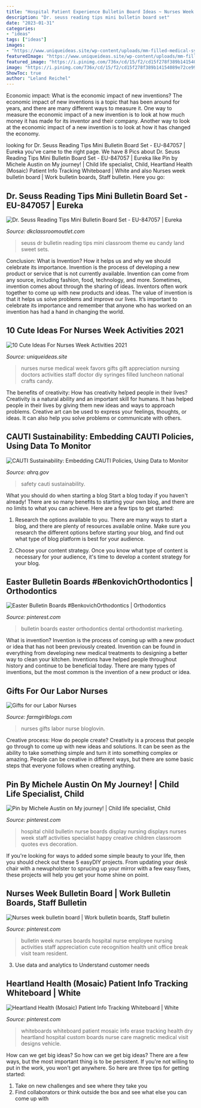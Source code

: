 ```yaml
---
title: "Hospital Patient Experience Bulletin Board Ideas ~ Nurses Week Bulletin Board"
description: "Dr. seuss reading tips mini bulletin board set"
date: "2023-01-31"
categories:
- "ideas"
tags: ["ideas"]
images:
- "https://www.uniqueideas.site/wp-content/uploads/mm-filled-medical-syringes-doctors-day-luncheon-favors-1.jpg"
featuredImage: "https://www.uniqueideas.site/wp-content/uploads/mm-filled-medical-syringes-doctors-day-luncheon-favors-1.jpg"
featured_image: "https://i.pinimg.com/736x/cd/15/f2/cd15f278f389b14154089e72ce996a6b--easter-bulletin-boards-orthodontics.jpg"
image: "https://i.pinimg.com/736x/cd/15/f2/cd15f278f389b14154089e72ce996a6b--easter-bulletin-boards-orthodontics.jpg"
ShowToc: true
author: "Leland Reichel"
---
```



Economic impact: What is the economic impact of new inventions?
The economic impact of new inventions is a topic that has been around for years, and there are many different ways to measure it. One way to measure the economic impact of a new invention is to look at how much money it has made for its inventor and their company. Another way to look at the economic impact of a new invention is to look at how it has changed the economy.

	

		
looking for Dr. Seuss Reading Tips Mini Bulletin Board Set - EU-847057 | Eureka you've came to the right page. We have 8 Pics about Dr. Seuss Reading Tips Mini Bulletin Board Set - EU-847057 | Eureka like Pin by Michele Austin on My journey! | Child life specialist, Child, Heartland Health (Mosaic) Patient Info Tracking Whiteboard | White and also Nurses week bulletin board | Work bulletin boards, Staff bulletin. Here you go:
		
    
## Dr. Seuss Reading Tips Mini Bulletin Board Set - EU-847057 | Eureka

<img loading=lazy src="https://shop.dkoutlet.com/media/catalog/product/cache/2/image/9df78eab33525d08d6e5fb8d27136e95/E/U/EU-847057_L.jpg" onerror="this.onerror=null;this.src='https://tse1.mm.bing.net/th?id=OIP.LmHhU8qwP1vkS8vEHIBxtwHaHa&amp;pid=15.1';" alt="Dr. Seuss Reading Tips Mini Bulletin Board Set - EU-847057 | Eureka">

_Source: dkclassroomoutlet.com_

>seuss dr bulletin reading tips mini classroom theme eu candy land sweet sets. 

	

Conclusion: What is Invention? How it helps us and why we should celebrate its importance.
Invention is the process of developing a new product or service that is not currently available. Invention can come from any source, including fashion, food, technology, and more. Sometimes, invention comes about through the sharing of ideas. Inventors often work together to come up with new products and ideas. The value of invention is that it helps us solve problems and improve our lives. It’s important to celebrate its importance and remember that anyone who has worked on an invention has had a hand in changing the world.

    
## 10 Cute Ideas For Nurses Week Activities 2021

<img loading=lazy src="https://www.uniqueideas.site/wp-content/uploads/mm-filled-medical-syringes-doctors-day-luncheon-favors-1.jpg" onerror="this.onerror=null;this.src='https://tse3.mm.bing.net/th?id=OIP.T21rnDJF4EHUOdxP8dfgRQHaJ4&amp;pid=15.1';" alt="10 Cute Ideas For Nurses Week Activities 2021">

_Source: uniqueideas.site_

>nurses nurse medical week favors gifts gift appreciation nursing doctors activities staff doctor diy syringes filled luncheon national crafts candy. 

	

The benefits of creativity: How has creativity helped people in their lives?
Creativity is a natural ability and an important skill for humans. It has helped people in their lives by giving them new ideas and ways to approach problems. Creative art can be used to express your feelings, thoughts, or ideas. It can also help you solve problems or communicate with others.

    
## CAUTI Sustainability: Embedding CAUTI Policies, Using Data To Monitor

<img loading=lazy src="http://www.ahrq.gov/sites/default/files/wysiwyg/professionals/quality-patient-safety/hais/cauti-tools/archived-webinars/cauti-sustainability-slides/cauti-sustainability-sl70.jpg" onerror="this.onerror=null;this.src='https://tse3.mm.bing.net/th?id=OIP.mjEvSICLQkmOtPhRrw9pVQHaFj&amp;pid=15.1';" alt="CAUTI Sustainability: Embedding CAUTI Policies, Using Data to Monitor">

_Source: ahrq.gov_

>safety cauti sustainability. 

	

What you should do when starting a blog
Start a blog today if you haven't already! There are so many benefits to starting your own blog, and there are no limits to what you can achieve. Here are a few tips to get started:
1. Research the options available to you. There are many ways to start a blog, and there are plenty of resources available online. Make sure you research the different options before starting your blog, and find out what type of blog platform is best for your audience.

2. Choose your content strategy. Once you know what type of content is necessary for your audience, it's time to develop a content strategy for your blog.

    
## Easter Bulletin Boards #BenkovichOrthodontics | Orthodontics

<img loading=lazy src="https://i.pinimg.com/736x/cd/15/f2/cd15f278f389b14154089e72ce996a6b--easter-bulletin-boards-orthodontics.jpg" onerror="this.onerror=null;this.src='https://tse3.mm.bing.net/th?id=OIP.nCLM69vIubxqx0JnQqY5hgHaGC&amp;pid=15.1';" alt="Easter Bulletin Boards #BenkovichOrthodontics | Orthodontics">

_Source: pinterest.com_

>bulletin boards easter orthodontics dental orthodontist marketing. 

	

What is invention?
Invention is the process of coming up with a new product or idea that has not been previously created. Invention can be found in everything from developing new medical treatments to designing a better way to clean your kitchen. Inventions have helped people throughout history and continue to be beneficial today. There are many types of inventions, but the most common is the invention of a new product or idea.

    
## Gifts For Our Labor Nurses

<img loading=lazy src="http://farmgirlblogs.com/wp-content/uploads/2015/06/1-1024x678.jpg" onerror="this.onerror=null;this.src='https://tse3.mm.bing.net/th?id=OIP.s2-CL1QIGVc6PXRdNBWjRAHaE5&amp;pid=15.1';" alt="Gifts for our Labor Nurses">

_Source: farmgirlblogs.com_

>nurses gifts labor nurse bloglovin. 

	

Creative process: How do people create?
Creativity is a process that people go through to come up with new ideas and solutions. It can be seen as the ability to take something simple and turn it into something complex or amazing. People can be creative in different ways, but there are some basic steps that everyone follows when creating anything.

    
## Pin By Michele Austin On My Journey! | Child Life Specialist, Child

<img loading=lazy src="https://i.pinimg.com/originals/b8/d5/05/b8d505630125cf0f465abf1fd5cf6f65.jpg" onerror="this.onerror=null;this.src='https://tse2.mm.bing.net/th?id=OIP.Eeu1yQ-B0sXwAQBsLApFeAHaFj&amp;pid=15.1';" alt="Pin by Michele Austin on My journey! | Child life specialist, Child">

_Source: pinterest.com_

>hospital child bulletin nurse boards display nursing displays nurses week staff activities specialist happy creative children classroom quotes evs decoration. 

	

If you're looking for ways to added some simple beauty to your life, then you should check out these 5 easyDIY projects. From updating your desk chair with a newupholster to sprucing up your mirror with a few easy fixes, these projects will help you get your home shine on point.

    
## Nurses Week Bulletin Board | Work Bulletin Boards, Staff Bulletin

<img loading=lazy src="https://i.pinimg.com/originals/7f/36/2b/7f362b0c4edabd9567ef9b73f4806139.jpg" onerror="this.onerror=null;this.src='https://tse3.mm.bing.net/th?id=OIP.I2zov5rtxV-TAwKiynsUcgHaFi&amp;pid=15.1';" alt="Nurses week bulletin board | Work bulletin boards, Staff bulletin">

_Source: pinterest.com_

>bulletin week nurses boards hospital nurse employee nursing activities staff appreciation cute recognition health unit office break visit team resident. 

	

3. Use data and analytics to Understand customer needs 

    
## Heartland Health (Mosaic) Patient Info Tracking Whiteboard | White

<img loading=lazy src="https://i.pinimg.com/736x/e1/6c/2e/e16c2e75026de76f6ba4b91f1bfe4829--whiteboards-mosaics.jpg" onerror="this.onerror=null;this.src='https://tse4.mm.bing.net/th?id=OIP.Zkzvn7cM-Tq_mOIniNzXtAHaFt&amp;pid=15.1';" alt="Heartland Health (Mosaic) Patient Info Tracking Whiteboard | White">

_Source: pinterest.com_

>whiteboards whiteboard patient mosaic info erase tracking health dry heartland hospital custom boards nurse care magnetic medical visit designs vehicle. 

	

How can we get big ideas?
So how can we get big ideas? There are a few ways, but the most important thing is to be persistent. If you're not willing to put in the work, you won't get anywhere. So here are three tips for getting started: 
1. Take on new challenges and see where they take you 
2. Find collaborators or think outside the box and see what else you can come up with 

